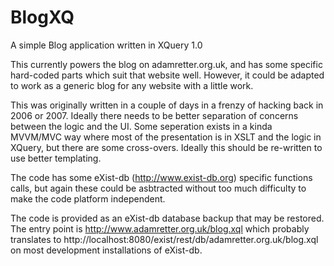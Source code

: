 BlogXQ
======
A simple Blog application written in XQuery 1.0

This currently powers the blog on adamretter.org.uk, and has some specific hard-coded parts which suit that website well. However, it could be adapted to work as a generic blog for any website with a little work.

This was originally written in a couple of days in a frenzy of hacking back in 2006 or 2007. Ideally there needs to be better separation of concerns between the logic and the UI. Some seperation exists in a kinda MVVM/MVC way where most of the presentation is in XSLT and the logic in XQuery, but there are some cross-overs. Ideally this should be re-written to use better templating.

The code has some eXist-db (http://www.exist-db.org) specific functions calls, but again these could be asbtracted without too much difficulty to make the code platform independent. 

The code is provided as an eXist-db database backup that may be restored. The entry point is http://www.adamretter.org.uk/blog.xql which probably translates to http://localhost:8080/exist/rest/db/adamretter.org.uk/blog.xql on most development installations of eXist-db.
